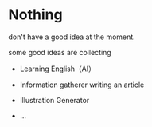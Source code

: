 # Nothing

don't have a good idea at the moment.

some good ideas are collecting
- Learning English（AI）
- Information gatherer writing an article
- Illustration Generator

- ...
